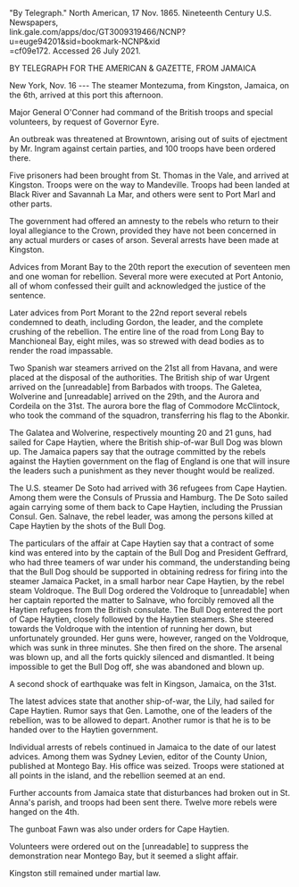 \"By Telegraph.\" North American, 17 Nov. 1865. Nineteenth Century U.S.
Newspapers,\
link.gale.com/apps/doc/GT3009319466/NCNP?u=euge94201&sid=bookmark-NCNP&xid\
=cf09e172. Accessed 26 July 2021.

BY TELEGRAPH FOR THE AMERICAN & GAZETTE, FROM JAMAICA

New York, Nov. 16 --- The steamer Montezuma, from Kingston, Jamaica, on
the 6th, arrived at this port this afternoon.

Major General O'Conner had command of the British troops and special
volunteers, by request of Governor Eyre.

An outbreak was threatened at Browntown, arising out of suits of
ejectment by Mr. Ingram against certain parties, and 100 troops have
been ordered there.

Five prisoners had been brought from St. Thomas in the Vale, and arrived
at Kingston. Troops were on the way to Mandeville. Troops had been
landed at Black River and Savannah La Mar, and others were sent to Port
Marl and other parts.

The government had offered an amnesty to the rebels who return to their
loyal allegiance to the Crown, provided they have not been concerned in
any actual murders or cases of arson. Several arrests have been made at
Kingston.

Advices from Morant Bay to the 20th report the execution of seventeen
men and one woman for rebellion. Several more were executed at Port
Antonio, all of whom confessed their guilt and acknowledged the justice
of the sentence.

Later advices from Port Morant to the 22nd report several rebels
condemned to death, including Gordon, the leader, and the complete
crushing of the rebellion. The entire line of the road from Long Bay to
Manchioneal Bay, eight miles, was so strewed with dead bodies as to
render the road impassable.

Two Spanish war steamers arrived on the 21st all from Havana, and were
placed at the disposal of the authorities. The British ship of war
Urgent arrived on the \[unreadable\] from Barbados with troops. The
Galetea, Wolverine and \[unreadable\] arrived on the 29th, and the
Aurora and Cordeila on the 31st. The aurora bore the flag of Commodore
McClintock, who took the command of the squadron, transferring his flag
to the Abonkir.

The Galatea and Wolverine, respectively mounting 20 and 21 guns, had
sailed for Cape Haytien, where the British ship-of-war Bull Dog was
blown up. The Jamaica papers say that the outrage committed by the
rebels against the Haytien government on the flag of England is one that
will insure the leaders such a punishment as they never thought would be
realized.

The U.S. steamer De Soto had arrived with 36 refugees from Cape Haytien.
Among them were the Consuls of Prussia and Hamburg. The De Soto sailed
again carrying some of them back to Cape Haytien, including the Prussian
Consul. Gen. Salnave, the rebel leader, was among the persons killed at
Cape Haytien by the shots of the Bull Dog.

The particulars of the affair at Cape Haytien say that a contract of
some kind was entered into by the captain of the Bull Dog and President
Geffrard, who had three teamers of war under his command, the
understanding being that the Bull Dog should be supported in obtaining
redress for firing into the steamer Jamaica Packet, in a small harbor
near Cape Haytien, by the rebel steam Voldroque. The Bull Dog ordered
the Voldroque to \[unreadable\] when her captain reported the matter to
Salnave, who forcibly removed all the Haytien refugees from the British
consulate. The Bull Dog entered the port of Cape Haytien, closely
followed by the Haytien steamers. She steered towards the Voldroque with
the intention of running her down, but unfortunately grounded. Her guns
were, however, ranged on the Voldroque, which was sunk in three minutes.
She then fired on the shore. The arsenal was blown up, and all the forts
quickly silenced and dismantled. It being impossible to get the Bull Dog
off, she was abandoned and blown up.

A second shock of earthquake was felt in Kingson, Jamaica, on the 31st.

The latest advices state that another ship-of-war, the Lily, had sailed
for Cape Haytien. Rumor says that Gen. Lamothe, one of the leaders of
the rebellion, was to be allowed to depart. Another rumor is that he is
to be handed over to the Haytien government.

Individual arrests of rebels continued in Jamaica to the date of our
latest advices. Among them was Sydney Levien, editor of the County
Union, published at Montego Bay. His office was seized. Troops were
stationed at all points in the island, and the rebellion seemed at an
end.

Further accounts from Jamaica state that disturbances had broken out in
St. Anna's parish, and troops had been sent there. Twelve more rebels
were hanged on the 4th.

The gunboat Fawn was also under orders for Cape Haytien.

Volunteers were ordered out on the \[unreadable\] to suppress the
demonstration near Montego Bay, but it seemed a slight affair.

Kingston still remained under martial law.
